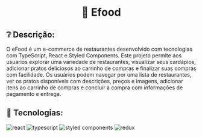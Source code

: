 <h1 align="center"> 🍴 Efood </h1>
<p align="center">
 
</p>



<h2>❔ Descrição:</h2>
O eFood é um e-commerce de restaurantes desenvolvido com tecnologias com TypeScript, React e Styled Components. Este projeto permite aos usuários explorar uma variedade de restaurantes, visualizar seus cardápios, adicionar pratos deliciosos ao carrinho de compras e finalizar suas compras com facilidade. Os usuários podem navegar por uma lista de restaurantes, ver os pratos disponíveis com descrições, preços e imagens, adicionar itens ao carrinho de compras e concluir a compra com informações de pagamento e entrega.


<h2> 🚀 Tecnologias:</h2>

<div style="display: inline_block">
  <img alt="react" src="https://img.shields.io/badge/React-20232A?style=for-the-badge&logo=react&logoColor=61DAFB" /> 
  <img alt="typescript" src="https://img.shields.io/badge/TypeScript-007ACC?style=for-the-badge&logo=typescript&logoColor=white" />
  <img alt="styled components" src="https://img.shields.io/badge/styled--components-DB7093?style=for-the-badge&logo=styled-components&logoColor=white" />
  <img alt="redux" src="https://img.shields.io/badge/Redux-593D88?style=for-the-badge&logo=redux&logoColor=white" />
</div>
